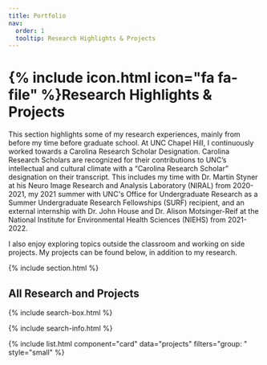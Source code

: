 ```yaml
---
title: Portfolio
nav:
  order: 1
  tooltip: Research Highlights & Projects
---
```


# {% include icon.html icon="fa fa-file" %}Research Highlights & Projects

This section highlights some of my research experiences, mainly from before my time before graduate school. At UNC Chapel Hill, I continuously worked towards a Carolina Research Scholar Designation. Carolina Research Scholars are recognized for their contributions to UNC’s intellectual and cultural climate with a “Carolina Research Scholar” designation on their transcript. This includes my time with Dr. Martin Styner at his Neuro Image Research and Analysis Laboratory (NIRAL) from 2020-2021, my 2021 summer with UNC's Office for Undergraduate Research as a Summer Undergraduate Research Fellowships (SURF) recipient, and an external internship with Dr. John House and Dr. Alison Motsinger-Reif at the National Institute for Environmental Health Sciences (NIEHS) from 2021-2022. 

I also enjoy exploring topics outside the classroom and working on side projects. My projects can be found below, in addition to my research.

{% include section.html %}

## All Research and Projects

{% include search-box.html %}

{% include search-info.html %}

{% 
  include list.html 
  component="card" 
  data="projects" 
  filters="group: " 
  style="small" %}